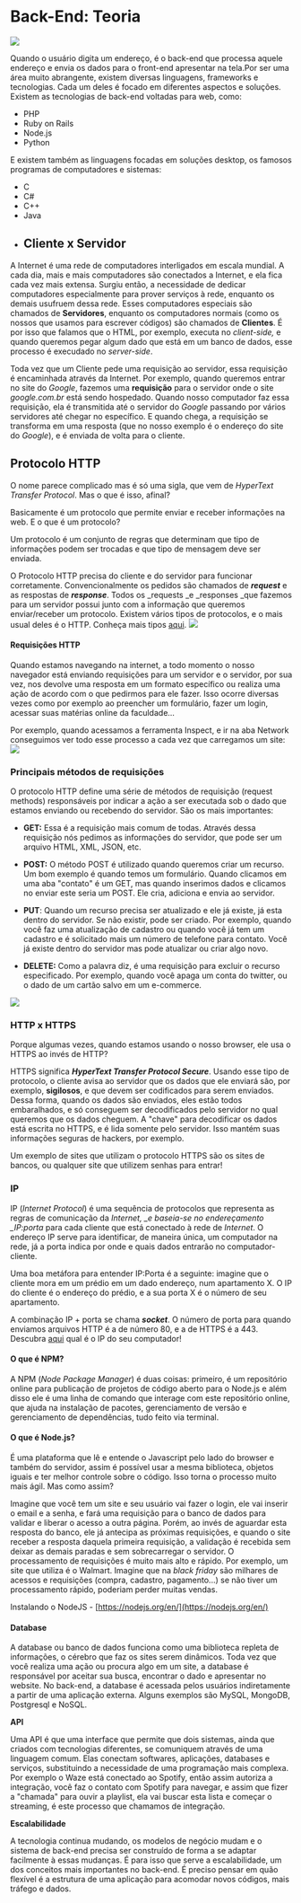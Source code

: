 # Back-End: Teoria

![](/assets/back.png)

Quando o usuário digita um endereço, é o back-end que processa aquele endereço e envia os dados para o front-end apresentar na tela.Por ser uma área muito abrangente, existem diversas linguagens, frameworks e tecnologias. Cada um deles é focado em diferentes aspectos e soluções. Existem as tecnologias de back-end voltadas para web, como:

* PHP
* Ruby on Rails
* Node.js
* Python

E existem também as linguagens focadas em soluções desktop, os famosos programas de computadores e sistemas:

* C
* C\#
* C++
* Java
* ## Cliente x Servidor

A Internet é uma rede de computadores interligados em escala mundial. A cada dia, mais e mais computadores são conectados a Internet, e ela fica cada vez mais extensa. Surgiu então, a necessidade de dedicar computadores especialmente para prover serviços à rede, enquanto os demais usufruem dessa rede. Esses computadores especiais são chamados de **Servidores**, enquanto os computadores normais \(como os nossos que usamos para escrever códigos\) são chamados de **Clientes**. É por isso que falamos que o HTML, por exemplo, executa no _client-side,_ e quando queremos pegar algum dado que está em um banco de dados, esse processo é execudado no _server-side_.

Toda vez que um Cliente pede uma requisição ao servidor, essa requisição é encaminhada através da Internet. Por exemplo, quando queremos entrar no site do _Google_, fazemos uma **requisição** para o servidor onde o site _google.com.br_ está sendo hospedado. Quando nosso computador faz essa requisição, ela é transmitida até o servidor do _Google_ passando por vários servidores até chegar no específico. E quando chega, a requisição se transforma em uma resposta \(que no nosso exemplo é o endereço do site do _Google_\), e é enviada de volta para o cliente.

## Protocolo HTTP

O nome parece complicado mas é só uma sigla, que vem de _HyperText Transfer Protocol_. Mas o que é isso, afinal?

Basicamente é um protocolo que permite enviar e receber informações na web. E o que é um protocolo?

Um protocolo é um conjunto de regras que determinam que tipo de informações podem ser trocadas e que tipo de mensagem deve ser enviada.

O Protocolo HTTP precisa do cliente e do servidor para funcionar corretamente. Convencionalmente os pedidos são chamados de _**request**_ e as respostas de _**response**_. Todos os \_requests \_e \_responses \_que fazemos para um servidor possui junto com a informação que queremos enviar/receber um protocolo. Existem vários tipos de protocolos, e o mais usual deles é o HTTP. Conheça mais tipos [aqui](https://www.weblink.com.br/blog/tecnologia/conheca-os-principais-protocolos-de-internet/ "Principais protocolos de Internet"). ![](/assets/http.png)

#### Requisições HTTP

Quando estamos navegando na internet, a todo momento o nosso navegador está enviando requisições para um servidor e o servidor, por sua vez, nos devolve uma resposta em um formato específico ou realiza uma ação de acordo com o que pedirmos para ele fazer. Isso ocorre diversas vezes como por exemplo ao preencher um formulário, fazer um login, acessar suas matérias online da faculdade...

Por exemplo, quando acessamos a ferramenta Inspect, e ir na aba Network conseguimos ver todo esse processo a cada vez que carregamos um site:![](/assets/http01.png)

### Principais métodos de requisições

O protocolo HTTP define uma série de métodos de requisição \(request methods\) responsáveis por indicar a ação a ser executada sob o dado que estamos enviando ou recebendo do servidor. São os mais importantes:

* **GET:**  Essa é a requisição mais comum de todas. Através dessa requisição nós pedimos as informações do servidor, que pode ser um arquivo HTML, XML, JSON, etc.

* **POST:**  O método POST é utilizado quando queremos criar um recurso. Um bom exemplo é quando temos um formulário. Quando clicamos em uma aba "contato" é um GET, mas quando inserimos dados e clicamos no enviar este seria um POST. Ele cria, adiciona e envia ao servidor.

* **PUT**:  Quando um recurso precisa ser atualizado e ele já existe, já esta dentro do servidor. Se não existir, pode ser criado. Por exemplo, quando você faz uma atualização de cadastro ou quando você já tem um cadastro e é solicitado mais um número de telefone para contato. Você já existe dentro do servidor mas pode atualizar ou criar algo novo.

* **DELETE:**  Como a palavra diz, é uma requisição para excluir o recurso especificado. Por exemplo, quando você apaga um conta do twitter, ou o dado de um cartão salvo em um e-commerce.

![](/assets/codes-status.png)

### HTTP x HTTPS

Porque algumas vezes, quando estamos usando o nosso browser, ele usa o HTTPS ao invés de HTTP?

HTTPS significa _**HyperText Transfer Protocol Secure**_. Usando esse tipo de protocolo, o cliente avisa ao servidor que os dados que ele enviará são, por exemplo, **sigilosos**, e que devem ser codificados para serem enviados. Dessa forma, quando os dados são enviados, eles estão todos embaralhados, e só conseguem ser decodificados pelo servidor no qual queremos que os dados cheguem. A "chave" para decodificar os dados está escrita no HTTPS, e é lida somente pelo servidor. Isso mantém suas informações seguras de hackers, por exemplo.

Um exemplo de sites que utilizam o protocolo HTTPS são os sites de bancos, ou qualquer site que utilizem senhas para entrar!

### IP

IP \(_Internet Protocol_\) é uma sequência de protocolos que representa as regras de comunicação da _Internet, \_e baseia-se no endereçamento \_IP:porta_ para cada cliente que está conectado à rede de _Internet_. O endereço IP serve para identificar, de maneira única, um computador na rede, já a porta indica por onde e quais dados entrarão no computador-cliente.

Uma boa metáfora para entender IP:Porta é a seguinte: imagine que o cliente mora em um prédio em um dado endereço, num apartamento X. O IP do cliente é o endereço do prédio, e a sua porta X é o número de seu apartamento.

A combinação IP + porta se chama _**socket**_. O número de porta para quando enviamos arquivos HTTP é a de número 80, e a de HTTPS é a 443. Descubra [aqui](http://www.meuip.com.br/) qual é o IP do seu computador!

#### O que é NPM?

A NPM \(_Node Package Manager_\) é duas coisas: primeiro, é um repositório online para publicação de projetos de código aberto para o Node.js e além disso ele é uma linha de comando que interage com este repositório online, que ajuda na instalação de pacotes, gerenciamento de versão e gerenciamento de dependências, tudo feito via terminal.

#### O que é Node.js?

É uma plataforma que lê e entende o Javascript pelo lado do browser e também do servidor, assim é possível  usar a mesma biblioteca, objetos iguais e ter melhor controle sobre o código. Isso torna o processo muito mais ágil. Mas como assim?

Imagine que você tem um site e seu usuário vai fazer o login, ele vai inserir o email e a senha, e fará uma requisição para o banco de dados para validar e liberar o acesso a outra página. Porém, ao invés de aguardar esta resposta do banco, ele já antecipa as próximas requisições, e quando o site receber a resposta daquela primeira requisição, a validação é recebida sem deixar as demais paradas e sem sobrecarregar o servidor. O processamento de requisições é muito mais alto e rápido. Por exemplo, um site que utiliza é o Walmart. Imagine que na _black friday_ são milhares de acessos e requisições \(compra, cadastro, pagamento...\) se não tiver um processamento rápido, poderiam perder muitas vendas.

Instalando o NodeJS  - [https://nodejs.org/en/](https://nodejs.org/en/)

#### **Database**

A database ou banco de dados funciona como uma biblioteca repleta de informações, o cérebro que faz os sites serem dinâmicos. Toda vez que você realiza uma ação ou procura algo em um site, a database é responsável por aceitar sua busca, encontrar o dado e apresentar no website. No back-end, a database é acessada pelos usuários indiretamente a partir de uma aplicação externa. Alguns exemplos são MySQL, MongoDB, Postgresql e NoSQL.

**API**

Uma API  é que uma interface que permite que dois sistemas, ainda que criados com tecnologias diferentes, se comuniquem através de uma linguagem comum. Elas conectam softwares, aplicações, databases e serviços, substituindo a necessidade de uma programação mais complexa. Por exemplo o Waze está conectado ao Spotify, então assim autoriza a integração, você faz o contato com Spotify para navegar, e assim que fizer a "chamada" para ouvir a playlist, ela vai buscar esta lista e começar o streaming, é este processo que chamamos de integração.

**Escalabilidade**

A tecnologia continua mudando, os modelos de negócio mudam e o sistema de back-end precisa ser construído de forma a se adaptar facilmente à essas mudanças. É para isso que serve a escalabilidade, um dos conceitos mais importantes no back-end. É preciso pensar em quão flexível é a estrutura de uma aplicação para acomodar novos códigos, mais tráfego e dados.

